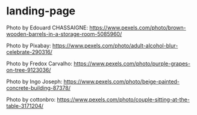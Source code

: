 # landing-page

Photo by Edouard CHASSAIGNE: https://www.pexels.com/photo/brown-wooden-barrels-in-a-storage-room-5085960/

Photo by Pixabay: https://www.pexels.com/photo/adult-alcohol-blur-celebrate-290316/

Photo by Fredox Carvalho: https://www.pexels.com/photo/purple-grapes-on-tree-9123036/

Photo by Ingo Joseph: https://www.pexels.com/photo/beige-painted-concrete-building-87378/

Photo by cottonbro: https://www.pexels.com/photo/couple-sitting-at-the-table-3171204/
